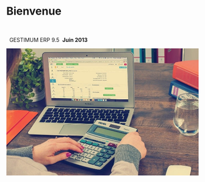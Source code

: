 





# Bienvenue



 


 
GESTIMUM ERP 9.5 
**Juin 2013**


![](../assets/images/Version9/9.4.jpg)














